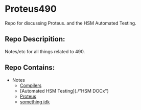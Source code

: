 # Proteus490
Repo for discussing Proteus. and the HSM Automated Testing.


## Repo Descripition:

Notes/etc for all things related to 490.



## Repo Contains:

  - Notes
    - [Compilers](./Compilers)
    - [Automated HSM Testing](./"HSM DOCx")
    - [Proteus](./Proteus)
    - [something idk](https://www.youtube.com/watch?v=dQw4w9WgXcQ)

